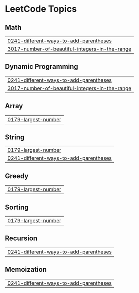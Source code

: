 <!---LeetCode Topics Start-->
# LeetCode Topics
## Math
|  |
| ------- |
| [0241-different-ways-to-add-parentheses](https://github.com/arifulnoman/LeetCode/tree/master/0241-different-ways-to-add-parentheses) |
| [3017-number-of-beautiful-integers-in-the-range](https://github.com/arifulnoman/LeetCode/tree/master/3017-number-of-beautiful-integers-in-the-range) |
## Dynamic Programming
|  |
| ------- |
| [0241-different-ways-to-add-parentheses](https://github.com/arifulnoman/LeetCode/tree/master/0241-different-ways-to-add-parentheses) |
| [3017-number-of-beautiful-integers-in-the-range](https://github.com/arifulnoman/LeetCode/tree/master/3017-number-of-beautiful-integers-in-the-range) |
## Array
|  |
| ------- |
| [0179-largest-number](https://github.com/arifulnoman/LeetCode/tree/master/0179-largest-number) |
## String
|  |
| ------- |
| [0179-largest-number](https://github.com/arifulnoman/LeetCode/tree/master/0179-largest-number) |
| [0241-different-ways-to-add-parentheses](https://github.com/arifulnoman/LeetCode/tree/master/0241-different-ways-to-add-parentheses) |
## Greedy
|  |
| ------- |
| [0179-largest-number](https://github.com/arifulnoman/LeetCode/tree/master/0179-largest-number) |
## Sorting
|  |
| ------- |
| [0179-largest-number](https://github.com/arifulnoman/LeetCode/tree/master/0179-largest-number) |
## Recursion
|  |
| ------- |
| [0241-different-ways-to-add-parentheses](https://github.com/arifulnoman/LeetCode/tree/master/0241-different-ways-to-add-parentheses) |
## Memoization
|  |
| ------- |
| [0241-different-ways-to-add-parentheses](https://github.com/arifulnoman/LeetCode/tree/master/0241-different-ways-to-add-parentheses) |
<!---LeetCode Topics End-->
